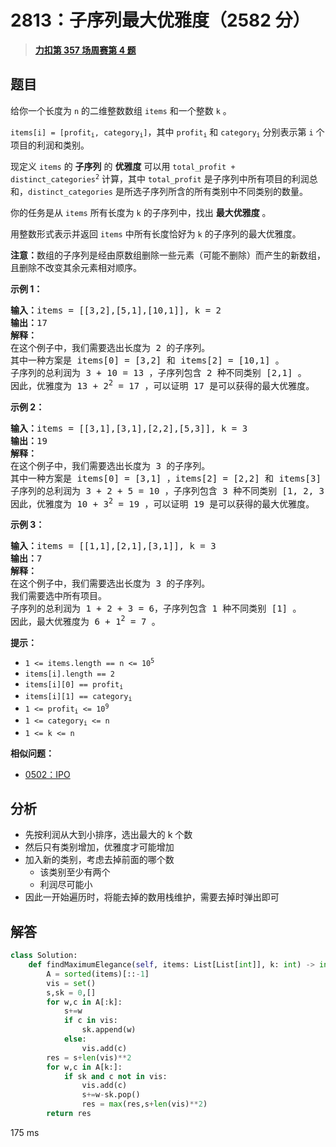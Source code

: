 # 2813：子序列最大优雅度（2582 分）


> <u>**[力扣第 357 场周赛第 4 题](https://leetcode.cn/problems/maximum-elegance-of-a-k-length-subsequence/)**</u>

## 题目

<p>给你一个长度为 <code>n</code> 的二维整数数组 <code>items</code> 和一个整数 <code>k</code> 。</p>

<p><code>items[i] = [profit<sub>i</sub>, category<sub>i</sub>]</code>，其中 <code>profit<sub>i</sub></code> 和 <code>category<sub>i</sub></code> 分别表示第 <code>i</code> 个项目的利润和类别。</p>

<p>现定义 <code>items</code> 的 <strong>子序列</strong> 的 <strong>优雅度</strong> 可以用 <code>total_profit + distinct_categories<sup>2</sup></code> 计算，其中 <code>total_profit</code> 是子序列中所有项目的利润总和，<code>distinct_categories</code> 是所选子序列所含的所有类别中不同类别的数量。</p>

<p>你的任务是从 <code>items</code> 所有长度为 <code>k</code> 的子序列中，找出 <strong>最大优雅度</strong> 。</p>

<p>用整数形式表示并返回 <code>items</code> 中所有长度恰好为 <code>k</code> 的子序列的最大优雅度。</p>

<p><strong>注意：</strong>数组的子序列是经由原数组删除一些元素（可能不删除）而产生的新数组，且删除不改变其余元素相对顺序。</p>



<p><strong>示例 1：</strong></p>

<pre>
<strong>输入：</strong>items = [[3,2],[5,1],[10,1]], k = 2
<strong>输出：</strong>17
<strong>解释：
</strong>在这个例子中，我们需要选出长度为 2 的子序列。
其中一种方案是 items[0] = [3,2] 和 items[2] = [10,1] 。
子序列的总利润为 3 + 10 = 13 ，子序列包含 2 种不同类别 [2,1] 。
因此，优雅度为 13 + 2<sup>2</sup> = 17 ，可以证明 17 是可以获得的最大优雅度。
</pre>

<p><strong>示例 2：</strong></p>

<pre>
<strong>输入：</strong>items = [[3,1],[3,1],[2,2],[5,3]], k = 3
<strong>输出：</strong>19
<strong>解释：</strong>
在这个例子中，我们需要选出长度为 3 的子序列。
其中一种方案是 items[0] = [3,1] ，items[2] = [2,2] 和 items[3] = [5,3] 。
子序列的总利润为 3 + 2 + 5 = 10 ，子序列包含 3 种不同类别 [1, 2, 3] 。
因此，优雅度为 10 + 3<sup>2</sup> = 19 ，可以证明 19 是可以获得的最大优雅度。</pre>

<p><strong>示例 3：</strong></p>

<pre>
<strong>输入：</strong>items = [[1,1],[2,1],[3,1]], k = 3
<strong>输出：</strong>7
<strong>解释：
</strong>在这个例子中，我们需要选出长度为 3 的子序列。
我们需要选中所有项目。
子序列的总利润为 1 + 2 + 3 = 6，子序列包含 1 种不同类别 [1] 。
因此，最大优雅度为 6 + 1<sup>2</sup> = 7 。</pre>



<p><strong>提示：</strong></p>

<ul>
<li><code>1 &lt;= items.length == n &lt;= 10<sup>5</sup></code></li>
<li><code>items[i].length == 2</code></li>
<li><code>items[i][0] == profit<sub>i</sub></code></li>
<li><code>items[i][1] == category<sub>i</sub></code></li>
<li><code>1 &lt;= profit<sub>i</sub> &lt;= 10<sup>9</sup></code></li>
<li><code>1 &lt;= category<sub>i</sub> &lt;= n </code></li>
<li><code>1 &lt;= k &lt;= n</code></li>
</ul>


**相似问题：**
- [0502：IPO](/leetcode/0502)


## 分析

- 先按利润从大到小排序，选出最大的 k 个数
- 然后只有类别增加，优雅度才可能增加
- 加入新的类别，考虑去掉前面的哪个数
	- 该类别至少有两个
	- 利润尽可能小
- 因此一开始遍历时，将能去掉的数用栈维护，需要去掉时弹出即可

## 解答


```python
class Solution:
    def findMaximumElegance(self, items: List[List[int]], k: int) -> int:
        A = sorted(items)[::-1]
        vis = set()
        s,sk = 0,[]
        for w,c in A[:k]:
            s+=w
            if c in vis:
                sk.append(w)
            else:
                vis.add(c)
        res = s+len(vis)**2
        for w,c in A[k:]:
            if sk and c not in vis:
                vis.add(c)
                s+=w-sk.pop()
                res = max(res,s+len(vis)**2)
        return res
```
175 ms
